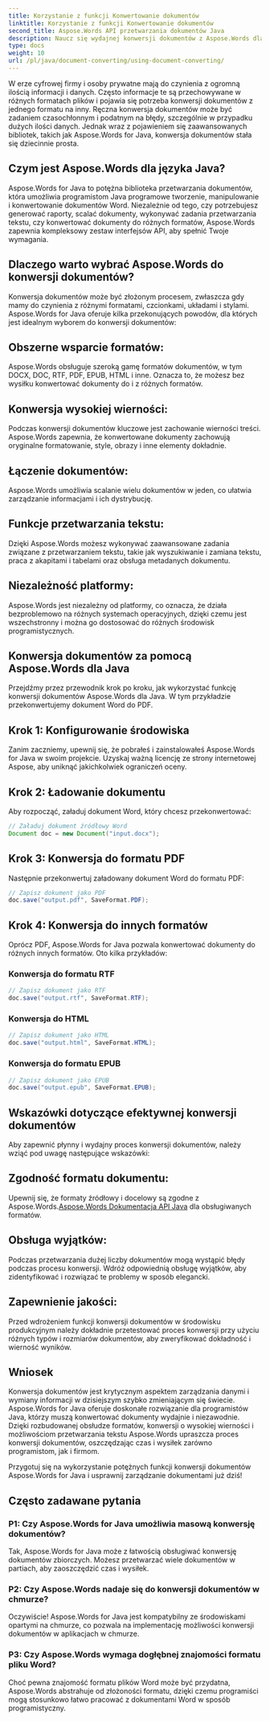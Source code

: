 ```yaml
---
title: Korzystanie z funkcji Konwertowanie dokumentów
linktitle: Korzystanie z funkcji Konwertowanie dokumentów
second_title: Aspose.Words API przetwarzania dokumentów Java
description: Naucz się wydajnej konwersji dokumentów z Aspose.Words dla Java. Konwertuj, scalaj i przetwarzaj pliki bezbłędnie. Uprość swój przepływ pracy w jednej potężnej bibliotece.
type: docs
weight: 10
url: /pl/java/document-converting/using-document-converting/
---
```


W erze cyfrowej firmy i osoby prywatne mają do czynienia z ogromną ilością informacji i danych. Często informacje te są przechowywane w różnych formatach plików i pojawia się potrzeba konwersji dokumentów z jednego formatu na inny. Ręczna konwersja dokumentów może być zadaniem czasochłonnym i podatnym na błędy, szczególnie w przypadku dużych ilości danych. Jednak wraz z pojawieniem się zaawansowanych bibliotek, takich jak Aspose.Words for Java, konwersja dokumentów stała się dziecinnie prosta.

## Czym jest Aspose.Words dla języka Java?

Aspose.Words for Java to potężna biblioteka przetwarzania dokumentów, która umożliwia programistom Java programowe tworzenie, manipulowanie i konwertowanie dokumentów Word. Niezależnie od tego, czy potrzebujesz generować raporty, scalać dokumenty, wykonywać zadania przetwarzania tekstu, czy konwertować dokumenty do różnych formatów, Aspose.Words zapewnia kompleksowy zestaw interfejsów API, aby spełnić Twoje wymagania.

## Dlaczego warto wybrać Aspose.Words do konwersji dokumentów?

Konwersja dokumentów może być złożonym procesem, zwłaszcza gdy mamy do czynienia z różnymi formatami, czcionkami, układami i stylami. Aspose.Words for Java oferuje kilka przekonujących powodów, dla których jest idealnym wyborem do konwersji dokumentów:

## Obszerne wsparcie formatów: 
Aspose.Words obsługuje szeroką gamę formatów dokumentów, w tym DOCX, DOC, RTF, PDF, EPUB, HTML i inne. Oznacza to, że możesz bez wysiłku konwertować dokumenty do i z różnych formatów.

## Konwersja wysokiej wierności: 
Podczas konwersji dokumentów kluczowe jest zachowanie wierności treści. Aspose.Words zapewnia, że konwertowane dokumenty zachowują oryginalne formatowanie, style, obrazy i inne elementy dokładnie.

## Łączenie dokumentów: 
Aspose.Words umożliwia scalanie wielu dokumentów w jeden, co ułatwia zarządzanie informacjami i ich dystrybucję.

## Funkcje przetwarzania tekstu: 
Dzięki Aspose.Words możesz wykonywać zaawansowane zadania związane z przetwarzaniem tekstu, takie jak wyszukiwanie i zamiana tekstu, praca z akapitami i tabelami oraz obsługa metadanych dokumentu.

## Niezależność platformy: 
Aspose.Words jest niezależny od platformy, co oznacza, że działa bezproblemowo na różnych systemach operacyjnych, dzięki czemu jest wszechstronny i można go dostosować do różnych środowisk programistycznych.

## Konwersja dokumentów za pomocą Aspose.Words dla Java

Przejdźmy przez przewodnik krok po kroku, jak wykorzystać funkcję konwersji dokumentów Aspose.Words dla Java. W tym przykładzie przekonwertujemy dokument Word do PDF.

## Krok 1: Konfigurowanie środowiska

Zanim zaczniemy, upewnij się, że pobrałeś i zainstalowałeś Aspose.Words for Java w swoim projekcie. Uzyskaj ważną licencję ze strony internetowej Aspose, aby uniknąć jakichkolwiek ograniczeń oceny.

## Krok 2: Ładowanie dokumentu

Aby rozpocząć, załaduj dokument Word, który chcesz przekonwertować:

```java
// Załaduj dokument źródłowy Word
Document doc = new Document("input.docx");
```

## Krok 3: Konwersja do formatu PDF

Następnie przekonwertuj załadowany dokument Word do formatu PDF:

```java
// Zapisz dokument jako PDF
doc.save("output.pdf", SaveFormat.PDF);
```

## Krok 4: Konwersja do innych formatów

Oprócz PDF, Aspose.Words for Java pozwala konwertować dokumenty do różnych innych formatów. Oto kilka przykładów:

### Konwersja do formatu RTF

```java
// Zapisz dokument jako RTF
doc.save("output.rtf", SaveFormat.RTF);
```

### Konwersja do HTML

```java
// Zapisz dokument jako HTML
doc.save("output.html", SaveFormat.HTML);
```

### Konwersja do formatu EPUB

```java
// Zapisz dokument jako EPUB
doc.save("output.epub", SaveFormat.EPUB);
```

## Wskazówki dotyczące efektywnej konwersji dokumentów

Aby zapewnić płynny i wydajny proces konwersji dokumentów, należy wziąć pod uwagę następujące wskazówki:

## Zgodność formatu dokumentu: 
Upewnij się, że formaty źródłowy i docelowy są zgodne z Aspose.Words.[Aspose.Words Dokumentacja API Java](https://reference.aspose.com/words/java/) dla obsługiwanych formatów.

## Obsługa wyjątków: 
Podczas przetwarzania dużej liczby dokumentów mogą wystąpić błędy podczas procesu konwersji. Wdróż odpowiednią obsługę wyjątków, aby zidentyfikować i rozwiązać te problemy w sposób elegancki.

## Zapewnienie jakości: 
Przed wdrożeniem funkcji konwersji dokumentów w środowisku produkcyjnym należy dokładnie przetestować proces konwersji przy użyciu różnych typów i rozmiarów dokumentów, aby zweryfikować dokładność i wierność wyników.

## Wniosek

Konwersja dokumentów jest krytycznym aspektem zarządzania danymi i wymiany informacji w dzisiejszym szybko zmieniającym się świecie. Aspose.Words for Java oferuje doskonałe rozwiązanie dla programistów Java, którzy muszą konwertować dokumenty wydajnie i niezawodnie. Dzięki rozbudowanej obsłudze formatów, konwersji o wysokiej wierności i możliwościom przetwarzania tekstu Aspose.Words upraszcza proces konwersji dokumentów, oszczędzając czas i wysiłek zarówno programistom, jak i firmom.

Przygotuj się na wykorzystanie potężnych funkcji konwersji dokumentów Aspose.Words for Java i usprawnij zarządzanie dokumentami już dziś!

## Często zadawane pytania

### P1: Czy Aspose.Words for Java umożliwia masową konwersję dokumentów?

Tak, Aspose.Words for Java może z łatwością obsługiwać konwersję dokumentów zbiorczych. Możesz przetwarzać wiele dokumentów w partiach, aby zaoszczędzić czas i wysiłek.

### P2: Czy Aspose.Words nadaje się do konwersji dokumentów w chmurze?

Oczywiście! Aspose.Words for Java jest kompatybilny ze środowiskami opartymi na chmurze, co pozwala na implementację możliwości konwersji dokumentów w aplikacjach w chmurze.

### P3: Czy Aspose.Words wymaga dogłębnej znajomości formatu pliku Word?

Choć pewna znajomość formatu plików Word może być przydatna, Aspose.Words abstrahuje od złożoności formatu, dzięki czemu programiści mogą stosunkowo łatwo pracować z dokumentami Word w sposób programistyczny.